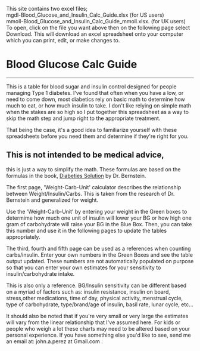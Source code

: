 This site contains two excel files;  
mgdl-Blood_Glucose_and_Insulin_Calc_Guide.xlsx (for US users)  
mmoll-Blood_Glucose_and_Insulin_Calc_Guide_mmoll.xlsx. (for UK users)   
To open, click on the file you want above then on the following page select Download. This will download an excel spreadsheet onto your computer which you can print, edit, or make changes to. 




# Blood Glucose Calc Guide
---

This is a table for blood sugar and insulin control designed for people managing Type 1 diabetes. I've found that often when you have a low, or need to come down, most diabetics rely on basic math to determine how much to eat, or how much insulin to take. I don't like relying on simple math when the stakes are so high so I put together this spreadsheet as a way to skip the math step and jump right to the appropriate treatment.

That being the case, it's a good idea to familiarize yourself with these spreadsheets before you need them and determine if they're right for you. 

## This is not intended to be medical advice,

this is just a way to simplify the math. These formulas are based on the formulas in the book, [Diabeties Solution](http://www.diabetes-book.com/) by Dr. Bernstein.



The first page, 'Weight-Carb-Unit' calculator describes the relationship between Weight/Insulin/Carbs. This is taken from the research of Dr. Bernstein and generalized for weight. 

Use the  'Weight-Carb-Unit' by entering your weight in the Green boxes to determime how much one unit of insulin will lower your BG or how high one gram of carbohydrate will raise your BG in the Blue Box. Then, you can take this number and use it in the following pages to update the tables appropriately. 

The third, fourth and fifth page can be used as a references when counting carbs/insulin.  Enter your own numbers in the Green Boxes and see the table output updated. These numbers are not automatically populated on purpose so that you can enter your own estimates for your sensitivity  to insulin/carbohydrate intake. 

This is also only a reference. BG/Insulin sensitivity can be different based on a myriad of factors such as: insulin resistance, insulin on board, stress,other medications, time of day, physical activity, menstrual cycle, type of carbohydrate, type/brand/age of insulin, basil rate, lunar cycle, etc...


It should also be noted that if you're very small or very large the estimates will vary from the linear relationship that I've assumed here. For kids or people who weigh a lot these charts may need to be altered based on your personal experience. If you have something else you'd like to see, send me an email at: john.a.perez at Gmail.com .



